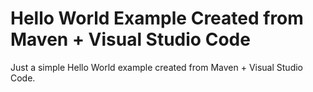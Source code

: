 
# Hello World Example Created from Maven + Visual Studio Code

Just a simple Hello World example created from Maven + Visual Studio Code.
